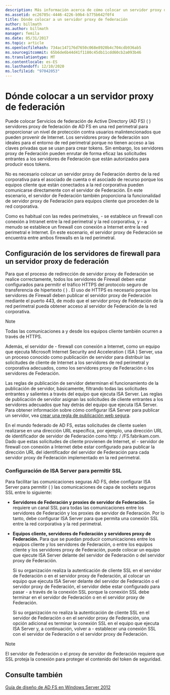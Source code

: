 ```yaml
---
description: Más información acerca de cómo colocar un servidor proxy de Federación
ms.assetid: ec26705c-4446-4226-b9b4-b775b642f0f4
title: Dónde colocar a un servidor proxy de federación
author: billmath
ms.author: billmath
manager: femila
ms.date: 05/31/2017
ms.topic: article
ms.openlocfilehash: 734ac147176d7650c068e8920b4c704cdb936ab5
ms.sourcegitcommit: 65b6de6b44d41f1180c45db11cdd60cb2a093b46
ms.translationtype: MT
ms.contentlocale: es-ES
ms.lasthandoff: 12/10/2020
ms.locfileid: "97042053"
---
```

# <a name="where-to-place-a-federation-server-proxy"></a>Dónde colocar a un servidor proxy de federación

Puede colocar Servicios de federación de Active Directory (AD FS) \( \) servidores proxy de federación de AD FS en una red perimetral para proporcionar un nivel de protección contra usuarios malintencionados que pueden provenir de Internet. Los servidores proxy de federación son ideales para el entorno de red perimetral porque no tienen acceso a las claves privadas que se usan para crear tokens. Sin embargo, los servidores proxy de Federación pueden enrutar de forma eficaz las solicitudes entrantes a los servidores de Federación que están autorizados para producir esos tokens.

No es necesario colocar un servidor proxy de Federación dentro de la red corporativa para el asociado de cuenta o el asociado de recurso porque los equipos cliente que están conectados a la red corporativa pueden comunicarse directamente con el servidor de Federación. En este escenario, el servidor de Federación también proporciona la funcionalidad de servidor proxy de Federación para equipos cliente que proceden de la red corporativa.

Como es habitual con las redes perimetrales, \- se establece un firewall con conexión a Intranet entre la red perimetral y la red corporativa, y \- a menudo se establece un firewall con conexión a Internet entre la red perimetral e Internet. En este escenario, el servidor proxy de Federación se encuentra entre ambos firewalls en la red perimetral.

## <a name="configuring-your-firewall-servers-for-a-federation-server-proxy"></a>Configuración de los servidores de firewall para un servidor proxy de federación
Para que el proceso de redirección de servidor proxy de Federación se realice correctamente, todos los servidores de Firewall deben estar configurados para permitir el tráfico HTTPS del protocolo seguro de transferencia de hipertexto \( \) . El uso de HTTPS es necesario porque los servidores de Firewall deben publicar el servidor proxy de Federación mediante el puerto 443, de modo que el servidor proxy de Federación de la red perimetral pueda obtener acceso al servidor de Federación de la red corporativa.

> [!NOTE]
> Todas las comunicaciones a y desde los equipos cliente también ocurren a través de HTTPS.

Además, el servidor de \- firewall con conexión a Internet, como un equipo que ejecuta Microsoft Internet Security and Acceleration \( ISA \) Server, usa un proceso conocido como publicación de servidor para distribuir las solicitudes de cliente de Internet a los servidores de red perimetral y corporativa adecuados, como los servidores proxy de Federación o los servidores de Federación.

Las reglas de publicación de servidor determinan el funcionamiento de la publicación de servidor, básicamente, filtrando todas las solicitudes entrantes y salientes a través del equipo que ejecuta ISA Server. Las reglas de publicación de servidor asignan las solicitudes de cliente entrantes a los servidores adecuados que hay detrás del equipo que ejecuta ISA Server. Para obtener información sobre cómo configurar ISA Server para publicar un servidor, vea [crear una regla de publicación web segura](https://go.microsoft.com/fwlink/?LinkId=75182).

En el mundo federado de AD FS, estas solicitudes de cliente suelen realizarse en una dirección URL específica, por ejemplo, una dirección URL de identificador de servidor de Federación como http: \/ /FS.fabrikam.com. Dado que estas solicitudes de cliente provienen de Internet, el \- servidor de firewall con conexión a Internet debe estar configurado para publicar la dirección URL del identificador del servidor de Federación para cada servidor proxy de Federación implementado en la red perimetral.

### <a name="configuring-isa-server-to-allow-ssl"></a>Configuración de ISA Server para permitir SSL
Para facilitar las comunicaciones seguras AD FS, debe configurar ISA Server para permitir \( \) las comunicaciones de capa de sockets seguros SSL entre lo siguiente:

-   **Servidores de Federación y proxies de servidor de Federación.** Se requiere un canal SSL para todas las comunicaciones entre los servidores de Federación y los proxies de servidor de Federación. Por lo tanto, debe configurar ISA Server para que permita una conexión SSL entre la red corporativa y la red perimetral.

-   **Equipos cliente, servidores de Federación y servidores proxy de Federación.** Para que se puedan producir comunicaciones entre los equipos cliente y los servidores de Federación, o entre los equipos cliente y los servidores proxy de Federación, puede colocar un equipo que ejecute ISA Server delante del servidor de Federación o del servidor proxy de Federación.

    Si su organización realiza la autenticación de cliente SSL en el servidor de Federación o en el servidor proxy de Federación, al colocar un equipo que ejecuta ISA Server delante del servidor de Federación o el servidor proxy de Federación, el servidor debe estar configurado para pasar \- a través de la conexión SSL porque la conexión SSL debe terminar en el servidor de Federación o en el servidor proxy de Federación.

    Si su organización no realiza la autenticación de cliente SSL en el servidor de Federación o en el servidor proxy de Federación, una opción adicional es terminar la conexión SSL en el equipo que ejecuta ISA Server y, a continuación, volver a \- establecer una conexión SSL con el servidor de Federación o el servidor proxy de Federación.

> [!NOTE]
> El servidor de Federación o el proxy de servidor de Federación requiere que SSL proteja la conexión para proteger el contenido del token de seguridad.

## <a name="see-also"></a>Consulte también
[Guía de diseño de AD FS en Windows Server 2012](AD-FS-Design-Guide-in-Windows-Server-2012.md)
